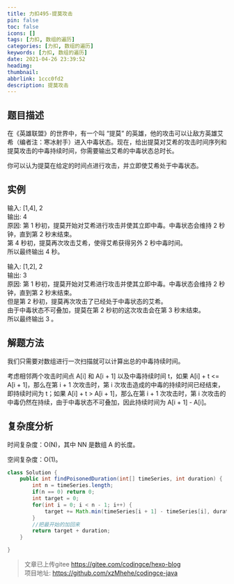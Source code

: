 ```yaml
---
title: 力扣495-提莫攻击
pin: false
toc: false
icons: []
tags: [力扣, 数组的遍历]
categories: [力扣, 数组的遍历]
keywords: [力扣, 数组的遍历]
date: 2021-04-26 23:39:52
headimg: 
thumbnail: 
abbrlink: 1ccc0fd2
description: 提莫攻击
---
```



## 题目描述
在《英雄联盟》的世界中，有一个叫 “提莫” 的英雄，他的攻击可以让敌方英雄艾希（编者注：寒冰射手）进入中毒状态。现在，给出提莫对艾希的攻击时间序列和提莫攻击的中毒持续时间，你需要输出艾希的中毒状态总时长。

你可以认为提莫在给定的时间点进行攻击，并立即使艾希处于中毒状态。


## 实例
输入: [1,4], 2     
输出: 4     
原因: 第 1 秒初，提莫开始对艾希进行攻击并使其立即中毒。中毒状态会维持 2 秒钟，直到第 2 秒末结束。     
第 4 秒初，提莫再次攻击艾希，使得艾希获得另外 2 秒中毒时间。     
所以最终输出 4 秒。     

输入: [1,2], 2     
输出: 3     
原因: 第 1 秒初，提莫开始对艾希进行攻击并使其立即中毒。中毒状态会维持 2 秒钟，直到第 2 秒末结束。     
但是第 2 秒初，提莫再次攻击了已经处于中毒状态的艾希。     
由于中毒状态不可叠加，提莫在第 2 秒初的这次攻击会在第 3 秒末结束。     
所以最终输出 3 。     



## 解题方法
我们只需要对数组进行一次扫描就可以计算出总的中毒持续时间。

考虑相邻两个攻击时间点 A[i] 和 A[i + 1] 以及中毒持续时间 t，如果 A[i] + t <= A[i + 1]，那么在第 i + 1 次攻击时，第 i 次攻击造成的中毒的持续时间已经结束，即持续时间为 t；如果 A[i] + t > A[i + 1]，那么在第 i + 1 次攻击时，第 i 次攻击的中毒仍然在持续，由于中毒状态不可叠加，因此持续时间为 A[i + 1] - A[i]。

## 复杂度分析

时间复杂度：O(N)，其中 NN 是数组 A 的长度。

空间复杂度：O(1)。

```java
class Solution {
    public int findPoisonedDuration(int[] timeSeries, int duration) {
        int n = timeSeries.length;
        if(n == 0) return 0;
        int target = 0;
        for(int i = 0; i < n - 1; i++) {
            target += Math.min(timeSeries[i + 1] - timeSeries[i], duration);
        }
        //把最开始的加回来
        return target + duration;
    }

}
```
>文章已上传gitee https://gitee.com/codingce/hexo-blog   
>项目地址: https://github.com/xzMhehe/codingce-java